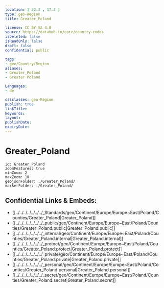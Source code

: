 ```yaml
---
location: [ 52.3 , 17.3 ] 
type: geo-Region
title: Greater_Poland

license: CC BY-SA 4.0
source: https://datahub.io/core/country-codes
isDeleted: false
isReadOnly: false
draft: false
confidential: public

tags:
- geo/Country/Region
aliases:
- Greater_Poland
- Greater Poland

Languages:
- de

cssclasses: geo-Region
publish: true
linkTitle: 
keywords: 
layout: 
publishDate: 
expiryDate: 
---
```


# Greater_Poland

```leaflet
id: Greater_Poland
zoomFeatures: true 
minZoom: 2 
maxZoom: 18
geojsonFolder: ./Greater_Poland/
markerFolder: ./Greater_Poland/
```


## Confidential Links & Embeds: 
- [[../../../../../../../_Standards/geo/Continent/Europe/Europe~East/Poland/Counties/Greater_Poland|Greater_Poland]] 
- [[../../../../../../../_public/geo/Continent/Europe/Europe~East/Poland/Counties/Greater_Poland.public|Greater_Poland.public]] 
- [[../../../../../../../_internal/geo/Continent/Europe/Europe~East/Poland/Counties/Greater_Poland.internal|Greater_Poland.internal]] 
- [[../../../../../../../_protect/geo/Continent/Europe/Europe~East/Poland/Counties/Greater_Poland.protect|Greater_Poland.protect]] 
- [[../../../../../../../_private/geo/Continent/Europe/Europe~East/Poland/Counties/Greater_Poland.private|Greater_Poland.private]] 
- [[../../../../../../../_personal/geo/Continent/Europe/Europe~East/Poland/Counties/Greater_Poland.personal|Greater_Poland.personal]] 
- [[../../../../../../../_secret/geo/Continent/Europe/Europe~East/Poland/Counties/Greater_Poland.secret|Greater_Poland.secret]] 

